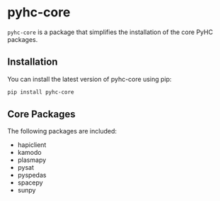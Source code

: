 # pyhc-core

`pyhc-core` is a package that simplifies the installation of the core PyHC packages.

## Installation

You can install the latest version of pyhc-core using pip:

```sh
pip install pyhc-core
```

## Core Packages

The following packages are included:
- hapiclient
- kamodo
- plasmapy
- pysat
- pyspedas
- spacepy
- sunpy

